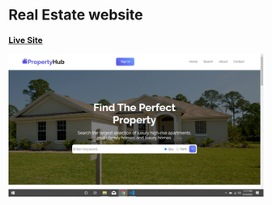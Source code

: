 # Real Estate website
### [Live Site](https://nextjs-plum-five-51.vercel.app/)

![Real Estate](src\assets\Readme.png)
